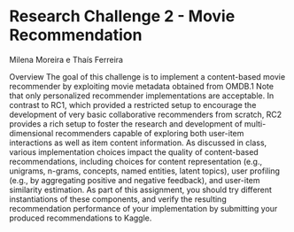 # Research Challenge 2 - Movie Recommendation

Milena Moreira e Thaís Ferreira

Overview The goal of this challenge is to implement a content-based movie recommender by exploiting movie metadata obtained from OMDB.1 Note that only personalized recommender implementations are acceptable. 
In contrast to RC1, which provided a restricted setup to encourage the development of very basic collaborative recommenders from scratch, RC2 provides a rich setup to foster the research and development of multi-dimensional recommenders capable of exploring both user-item interactions as well as item content information. 
As discussed in class, various implementation choices impact the quality of content-based recommendations, including choices for content representation (e.g., unigrams, n-grams, concepts, named entities, latent topics), user profiling (e.g., by aggregating positive and negative feedback), and user-item similarity estimation. 
As part of this assignment, you should try different instantiations of these components, and verify the resulting recommendation performance of your implementation by submitting your produced recommendations to Kaggle.
